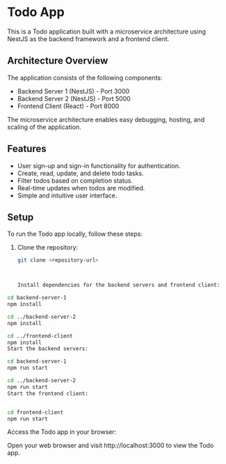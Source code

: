 # Todo App

This is a Todo application built with a microservice architecture using NestJS as the backend framework and a frontend client.

## Architecture Overview

The application consists of the following components:

- Backend Server 1 (NestJS) - Port 3000
- Backend Server 2 (NestJS) - Port 5000
- Frontend Client (React) - Port 8000

The microservice architecture enables easy debugging, hosting, and scaling of the application.

## Features

- User sign-up and sign-in functionality for authentication.
- Create, read, update, and delete todo tasks.
- Filter todos based on completion status.
- Real-time updates when todos are modified.
- Simple and intuitive user interface.

## Setup

To run the Todo app locally, follow these steps:

1. Clone the repository:

   ```bash
   git clone <repository-url>

   
   
   Install dependencies for the backend servers and frontend client:

 ```bash
cd backend-server-1
npm install

cd ../backend-server-2
npm install

cd ../frontend-client
npm install
Start the backend servers:
```


```bash
cd backend-server-1
npm run start

cd ../backend-server-2
npm run start
Start the frontend client:
```

```bash

cd frontend-client
npm run start
```
Access the Todo app in your browser:

Open your web browser and visit http://localhost:3000 to view the Todo app.
